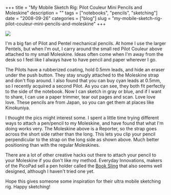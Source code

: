 +++
title = "My Mobile Sketch Rig: Pilot Couleur Mini Pencils and Moleskine"
description = ""
tags = ["notebooks", "pencils", "sketching"]
date = "2008-09-26"
categories = ["blog"]
slug = "my-mobile-sketch-rig-pilot-couleur-mini-pencils-and-moleskine"
+++



  <div class="notebook-screenshot"><img src="http://media.konigi.com/notebook/pilot-coleur-cyan.jpg" class="notebook-image" /></div><p>I'm a big fan of Pilot and Pentel mechanical pencils. At home I use the larger Pentels, but when I'm out, I carry around the small red Pilot Couleur above attached to my small Moleskine. Ideas often come when I'm away from the desk so I feel like I always have to have pencil and paper wherever I go. </p>
<p>The Pilots have a rubberized coating, hold 0.5mm leads, and hide an eraser under the push button. They stay snugly attached to the Moleskine strap and don't flop around. I also found that you can buy cyan leads at 0.5mm, so I recently acquired a second Pilot. As you can see, they both fit perfectly to the side of the notebook. Now I can sketch in gray or blue, and if I want to share, I can use a paper trimmer, tear out pages and scan. Love love love. These pencils are from Japan, so you can get them at places like Kinokuniya.</p>
<p>I thought the pics might interest some. I spent a little time trying different ways to attach a pen/pencil to my Moleskine, and have found that what I'm doing works very. The Moleskine above is a Reporter, so the strap goes across the short side rather than the long. This lets you clip your pencil perpendicular to the strap on the long side as shown above. Much better positioning than with the regular Moleskines. </p>
<p>There are a lot of other creative hacks out there to attach your pencil to your Moleskine if you don't like my method. Everyday Innovations, makers of the PicoPad sell a pen holder called the <a href="http://everydayinnovations.com/pages/products_booksling.php">Book Sling</a> that also seems well designed, although I haven't tried one yet. </p>
<p>Hope this gives someone some inspiration for their ultra mobile sketching rig. Happy sketching!</p>
    
  
